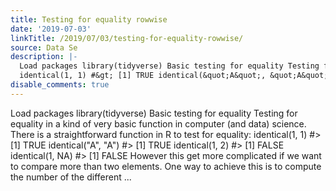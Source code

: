 ```yaml
---
title: Testing for equality rowwise
date: '2019-07-03'
linkTitle: /2019/07/03/testing-for-equality-rowwise/
source: Data Se
description: |-
  Load packages library(tidyverse) Basic testing for equality Testing for equality in a kind of very basic function in computer (and data) science. There is a straightforward function in R to test for equality:
  identical(1, 1) #&gt; [1] TRUE identical(&quot;A&quot;, &quot;A&quot;) #&gt; [1] TRUE identical(1, 2) #&gt; [1] FALSE identical(1, NA) #&gt; [1] FALSE However this get more complicated if we want to compare more than two elements. One way to achieve this is to compute the number of the different ...
disable_comments: true
---
```

Load packages library(tidyverse) Basic testing for equality Testing for equality in a kind of very basic function in computer (and data) science. There is a straightforward function in R to test for equality:
identical(1, 1) #&gt; [1] TRUE identical(&quot;A&quot;, &quot;A&quot;) #&gt; [1] TRUE identical(1, 2) #&gt; [1] FALSE identical(1, NA) #&gt; [1] FALSE However this get more complicated if we want to compare more than two elements. One way to achieve this is to compute the number of the different ...
